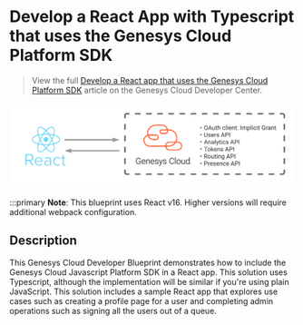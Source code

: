 # Develop a React App with Typescript that uses the Genesys Cloud Platform SDK

> View the full [Develop a React app that uses the Genesys Cloud Platform SDK](https://developer.mypurecloud.com/blueprints/) article on the Genesys Cloud Developer Center.

![React App flowchart](blueprint/images/flowchart.png "React app flowchart")

:::primary
 **Note**: This blueprint uses React v16. Higher versions will require additional webpack configuration.

## Description

This Genesys Cloud Developer Blueprint demonstrates how to include the Genesys Cloud Javascript Platform SDK in a React app. This solution uses Typescript, although the implementation will be similar if you're using plain JavaScript. This solution includes a sample React app that explores use cases such as creating a profile page for a user and completing admin operations such as signing all the users out of a queue.
